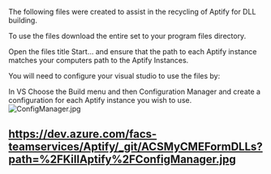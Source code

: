 The following files were created to assist in the recycling of Aptify for DLL building.

To use the files download the entire set to your program files directory.

Open the files title Start... and ensure that the path to each Aptify instance matches your computers path to the Aptify Instances.

You will need to configure your visual studio to use the files by:

In VS Choose the Build menu and then Configuration Manager and create a configuration for each Aptify instance you wish to use.
![ConfigManager.jpg](.attachments/ConfigManager.jpg)

## https://dev.azure.com/facs-teamservices/Aptify/_git/ACSMyCMEFormDLLs?path=%2FKillAptify%2FConfigManager.jpg


